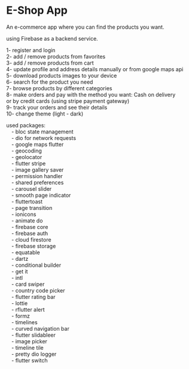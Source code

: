 # E-Shop App

An e-commerce app where you can find the products you want.

using Firebase as a backend service.

1- register and login  
2- add / remove products from favorites  
3- add / remove products from cart  
4- update profile and address details manually or from google maps api  
5- download products images to your device  
6- search for the product you need  
7- browse products by different categories  
8- make orders and pay with the method you want: Cash on delivery  
   or by credit cards (using stripe payment gateway)  
9- track your orders and see their details  
10- change theme (light - dark)  

used packages:  
&emsp;- bloc state management  
&emsp;- dio for network requests  
&emsp;- google maps flutter  
&emsp;- geocoding  
&emsp;- geolocator  
&emsp;- flutter stripe  
&emsp;- image gallery saver  
&emsp;- permission handler  
&emsp;- shared preferences  
&emsp;- carousel slider  
&emsp;- smooth page indicator  
&emsp;- fluttertoast  
&emsp;- page transition  
&emsp;- ionicons  
&emsp;- animate do  
&emsp;- firebase core  
&emsp;- firebase auth  
&emsp;- cloud firestore  
&emsp;- firebase storage  
&emsp;- equatable  
&emsp;- dartz  
&emsp;- conditional builder  
&emsp;- get it  
&emsp;- intl  
&emsp;- card swiper  
&emsp;- country code picker  
&emsp;- flutter rating bar  
&emsp;- lottie  
&emsp;- rflutter alert  
&emsp;- formz  
&emsp;- timelines  
&emsp;- curved navigation bar  
&emsp;- flutter slidableer  
&emsp;- image picker  
&emsp;- timeline tile  
&emsp;- pretty dio logger  
&emsp;- flutter switch  
